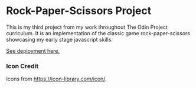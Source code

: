 # Rock-Paper-Scissors Project

This is my third project from my work throughout The Odin Project curriculum.
It is an implementation of the classic game rock-paper-scissors showcasing my early stage javascript skills.

[See deployment here.](https://spuddister.github.io/rock-paper-scissors/)

### Icon Credit

Icons from https://icon-library.com/icon/.
